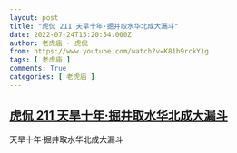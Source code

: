 ```yaml
---
layout: post
title: "虎侃 211 天旱十年·掘井取水华北成大漏斗"
date: 2022-07-24T15:20:54.000Z
author: 老虎庙 · 虎侃
from: https://www.youtube.com/watch?v=K81b9rckY1g
tags: [ 老虎庙 ]
comments: True
categories: [ 老虎庙 ]
---
```

<!--1658676054000-->
[虎侃 211 天旱十年·掘井取水华北成大漏斗](https://www.youtube.com/watch?v=K81b9rckY1g)
------

<div>
天旱十年·掘井取水华北成大漏斗
</div>
